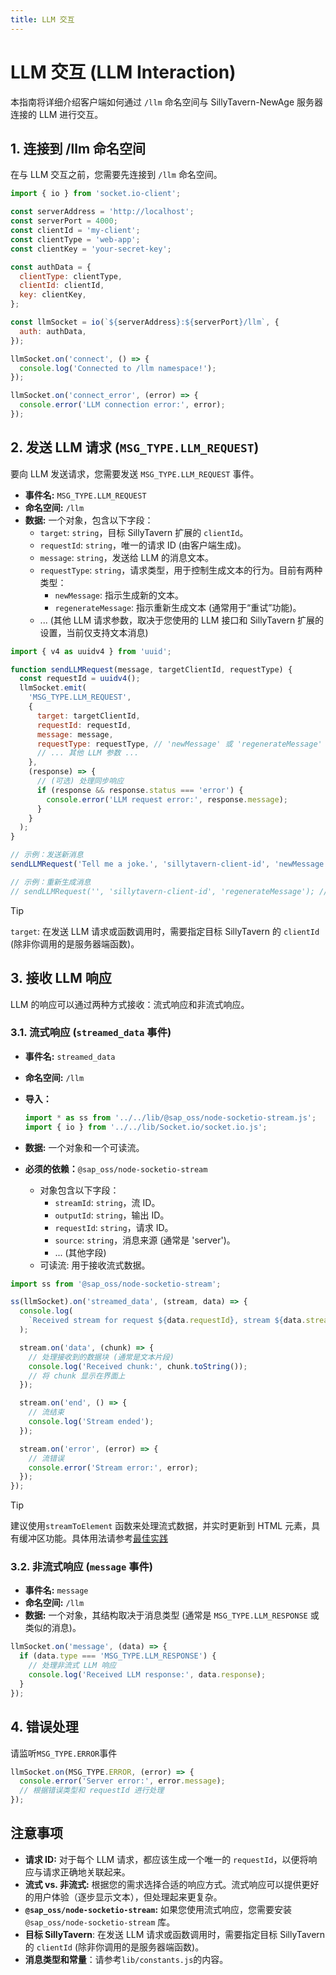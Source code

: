 ```yaml
---
title: LLM 交互
---
```


# LLM 交互 (LLM Interaction)

本指南将详细介绍客户端如何通过 `/llm` 命名空间与 SillyTavern-NewAge 服务器连接的 LLM 进行交互。

## 1. 连接到 /llm 命名空间

在与 LLM 交互之前，您需要先连接到 `/llm` 命名空间。

```javascript
import { io } from 'socket.io-client';

const serverAddress = 'http://localhost';
const serverPort = 4000;
const clientId = 'my-client';
const clientType = 'web-app';
const clientKey = 'your-secret-key';

const authData = {
  clientType: clientType,
  clientId: clientId,
  key: clientKey,
};

const llmSocket = io(`${serverAddress}:${serverPort}/llm`, {
  auth: authData,
});

llmSocket.on('connect', () => {
  console.log('Connected to /llm namespace!');
});

llmSocket.on('connect_error', (error) => {
  console.error('LLM connection error:', error);
});
```

## 2. 发送 LLM 请求 (`MSG_TYPE.LLM_REQUEST`)

要向 LLM 发送请求，您需要发送 `MSG_TYPE.LLM_REQUEST` 事件。

* **事件名:** `MSG_TYPE.LLM_REQUEST`
* **命名空间:** `/llm`
* **数据:**  一个对象，包含以下字段：
  * `target`:  `string`，目标 SillyTavern 扩展的 `clientId`。
  * `requestId`:  `string`，唯一的请求 ID (由客户端生成)。
  * `message`:  `string`，发送给 LLM 的消息文本。
  * `requestType`: `string`，请求类型，用于控制生成文本的行为。目前有两种类型：
    * `newMessage`:  指示生成新的文本。
    * `regenerateMessage`: 指示重新生成文本 (通常用于“重试”功能)。
  * ... (其他 LLM 请求参数，取决于您使用的 LLM 接口和 SillyTavern 扩展的设置，当前仅支持文本消息)

```javascript
import { v4 as uuidv4 } from 'uuid';

function sendLLMRequest(message, targetClientId, requestType) {
  const requestId = uuidv4();
  llmSocket.emit(
    'MSG_TYPE.LLM_REQUEST',
    {
      target: targetClientId,
      requestId: requestId,
      message: message,
      requestType: requestType, // 'newMessage' 或 'regenerateMessage'
      // ... 其他 LLM 参数 ...
    },
    (response) => {
      // (可选) 处理同步响应
      if (response && response.status === 'error') {
        console.error('LLM request error:', response.message);
      }
    }
  );
}

// 示例：发送新消息
sendLLMRequest('Tell me a joke.', 'sillytavern-client-id', 'newMessage');

// 示例：重新生成消息
// sendLLMRequest('', 'sillytavern-client-id', 'regenerateMessage'); // 通常不需要消息内容
```

> [!TIP]
> `target`:  在发送 LLM 请求或函数调用时，需要指定目标 SillyTavern 的 `clientId` (除非你调用的是服务器端函数)。

## 3. 接收 LLM 响应

LLM 的响应可以通过两种方式接收：流式响应和非流式响应。

### 3.1. 流式响应 (`streamed_data` 事件)

* **事件名:** `streamed_data`
* **命名空间:** `/llm`
* **导入：**

    ```javascript
    import * as ss from '../../lib/@sap_oss/node-socketio-stream.js';
    import { io } from '../../lib/Socket.io/socket.io.js';
    ```

* **数据:**  一个对象和一个可读流。
* **必须的依赖：**`@sap_oss/node-socketio-stream`
  * 对象包含以下字段：
    * `streamId`:  `string`，流 ID。
    * `outputId`:  `string`，输出 ID。
    * `requestId`:  `string`，请求 ID。
    * `source`:  `string`，消息来源 (通常是 'server')。
    * ... (其他字段)
  * 可读流: 用于接收流式数据。

```javascript
import ss from '@sap_oss/node-socketio-stream';

ss(llmSocket).on('streamed_data', (stream, data) => {
  console.log(
    `Received stream for request ${data.requestId}, stream ${data.streamId}`
  );

  stream.on('data', (chunk) => {
    // 处理接收到的数据块 (通常是文本片段)
    console.log('Received chunk:', chunk.toString());
    // 将 chunk 显示在界面上
  });

  stream.on('end', () => {
    // 流结束
    console.log('Stream ended');
  });

  stream.on('error', (error) => {
    // 流错误
    console.error('Stream error:', error);
  });
});

```

> [!TIP]
> 建议使用`streamToElement` 函数来处理流式数据，并实时更新到 HTML 元素，具有缓冲区功能。具体用法请参考[最佳实践](#最佳实践javascript)

### 3.2. 非流式响应 (`message` 事件)

* **事件名:** `message`
* **命名空间:** `/llm`
* **数据:**  一个对象，其结构取决于消息类型 (通常是 `MSG_TYPE.LLM_RESPONSE` 或类似的消息)。

```javascript
llmSocket.on('message', (data) => {
  if (data.type === 'MSG_TYPE.LLM_RESPONSE') {
    // 处理非流式 LLM 响应
    console.log('Received LLM response:', data.response);
  }
});
```

## 4. 错误处理

请监听`MSG_TYPE.ERROR`事件

```javascript
llmSocket.on(MSG_TYPE.ERROR, (error) => {
  console.error('Server error:', error.message);
  // 根据错误类型和 requestId 进行处理
});
```

## 注意事项

* **请求 ID:**  对于每个 LLM 请求，都应该生成一个唯一的 `requestId`，以便将响应与请求正确地关联起来。
* **流式 vs. 非流式:**  根据您的需求选择合适的响应方式。流式响应可以提供更好的用户体验（逐步显示文本），但处理起来更复杂。
* **`@sap_oss/node-socketio-stream`:**  如果您使用流式响应，您需要安装 `@sap_oss/node-socketio-stream` 库。
* **目标 SillyTavern**:  在发送 LLM 请求或函数调用时，需要指定目标 SillyTavern 的 `clientId` (除非你调用的是服务器端函数)。
* **消息类型和常量**：请参考`lib/constants.js`的内容。
